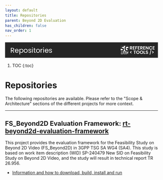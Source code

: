 ```yaml
---
layout: default
title: Repositories
parent: Beyond 2D Evaluation
has_children: false
nav_order: 1
---
```


<img src="../../assets/images/Banner_Repositories.png" /> 

1. TOC
{:toc}

# Repositories

The following repositories are available. Please refer to the "Scope & Architecture" sections of the different projects for more context.

---

## FS_Beyond2D Evaluation Framework: [rt-beyond2d-evaluation-framework](https://github.com/5G-MAG/rt-beyond2d-evaluation-framework)
This project provides the evaluation framework for the Feasibility Study on Beyond 2D Video (FS_Beyond2D) in 3GPP TSG SA WG4 (SA4). This study is based on work item description (WID) SP-240479 New SID on Feasibility Study on Beyond 2D Video, and the study will result in technical report TR 26.956.

* [Information and how to download, build, install and run](https://github.com/5G-MAG/rt-beyond2d-evaluation-framework#readme)
